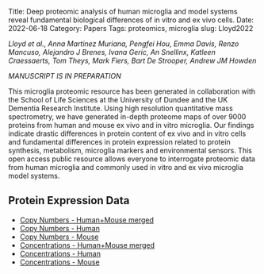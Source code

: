 Title: Deep proteomic analysis of human microglia and model systems reveal fundamental biological differences of in vitro and ex vivo cells.
Date: 2022-06-18
Category: Papers
Tags: proteomics, microglia
slug: Lloyd2022

*Lloyd et al., Anna Martinez Muriana, Pengfei Hou, Emma Davis, Renzo Mancuso, Alejandro J Brenes, Ivana Geric, An Snellinx, Katleen Craessaerts, Tom Theys, Mark Fiers, Bart De Strooper, Andrew JM Howden*

*MANUSCRIPT IS IN PREPARATION*

This microglia proteomic resource has been generated in collaboration with the School of Life Sciences at the University of Dundee and the UK Dementia Research Institute. Using high resolution quantitative mass spectrometry, we have generated in-depth proteome maps of over 9000 proteins from human and mouse ex vivo and in vitro microglia. Our findings indicate drastic differences in protein content of ex vivo and in vitro cells and fundamental differences in protein expression related to protein synthesis, metabolism, microglia markers and environmental sensors. This open access public resource allows everyone to interrogate proteomic data from human microglia and commonly used in vitro and ex vivo microglia model systems.

## Protein Expression Data

* [Copy Numbers  - Human+Mouse merged](./gene_expression?dataset_id=x.how1m.1&facet=models)
* [Copy Numbers  - Human](./gene_expression?dataset_id=h.how1m.1&facet=models)
* [Copy Numbers  - Mouse](./gene_expression?dataset_id=m.how1m.1&facet=models)
* [Concentrations  - Human+Mouse merged](./gene_expression?dataset_id=x.how1m.2&facet=models)
* [Concentrations  - Human](./gene_expression?dataset_id=h.how1m.2&facet=models)
* [Concentrations  - Mouse](./gene_expression?dataset_id=m.how1m.2&facet=models)